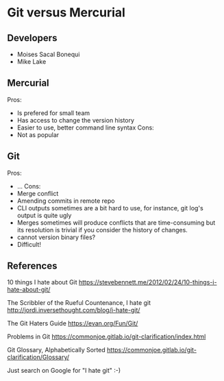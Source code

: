 # Git versus Mercurial

## Developers

* Moises Sacal Bonequi
* Mike Lake

## Mercurial
Pros:
- Is prefered for small team
- Has access to change the version history
- Easier to use, better command line syntax
Cons:
- Not as popular

## Git
Pros:
- …
Cons:
- Merge conflict
- Amending commits in remote repo
- CLI outputs sometimes are a bit hard to use, for instance, git log's output is quite ugly
- Merges sometimes will produce conflicts that are time-consuming but its resolution is trivial if you consider the history of changes.
- cannot version binary files?
- Difficult!

## References

10 things I hate about Git https://stevebennett.me/2012/02/24/10-things-i-hate-about-git/

The Scribbler of the Rueful Countenance, I hate git http://jordi.inversethought.com/blog/i-hate-git/

The Git Haters Guide https://evan.org/Fun/Git/

Problems in Git https://commonjoe.gitlab.io/git-clarification/index.html

Git Glossary, Alphabetically Sorted https://commonjoe.gitlab.io/git-clarification/Glossary/

Just search on Google for "I hate git" :-)

